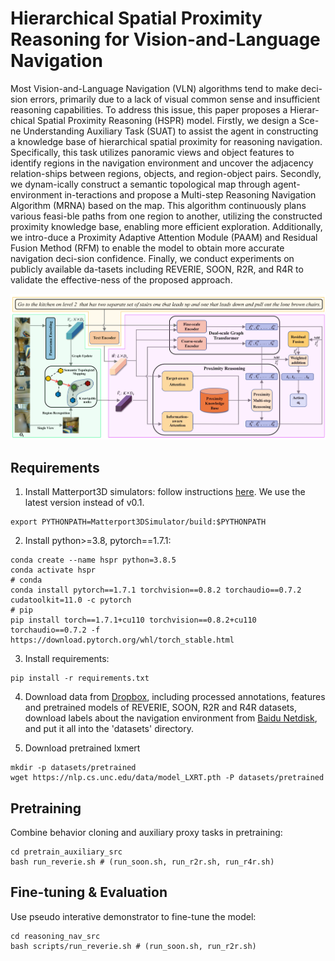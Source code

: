 # Hierarchical Spatial Proximity Reasoning for Vision-and-Language Navigation

Most Vision-and-Language Navigation (VLN) algorithms tend to make deci-sion errors, primarily due to a lack of visual common sense 
and insufficient reasoning capabilities. To address this issue, this paper proposes a Hierar-chical Spatial Proximity Reasoning (HSPR) model. 
Firstly, we design a Sce-ne Understanding Auxiliary Task (SUAT) to assist the agent in constructing a knowledge base of hierarchical spatial proximity 
for reasoning navigation. Specifically, this task utilizes panoramic views and object features to identify regions in the navigation environment 
and uncover the adjacency relation-ships between regions, objects, and region-object pairs. Secondly, we dynam-ically construct a semantic topological map 
through agent-environment in-teractions and propose a Multi-step Reasoning Navigation Algorithm (MRNA) based on the map. This algorithm continuously 
plans various feasi-ble paths from one region to another, utilizing the constructed proximity knowledge base, enabling more efficient exploration. 
Additionally, we intro-duce a Proximity Adaptive Attention Module (PAAM) and Residual Fusion Method (RFM) to enable the model to obtain more accurate 
navigation deci-sion confidence. Finally, we conduct experiments on publicly available da-tasets including REVERIE, SOON, R2R, and R4R to validate the 
effective-ness of the proposed approach.

![framework](files/fig2.png)

## Requirements

1. Install Matterport3D simulators: follow instructions [here](https://github.com/peteanderson80/Matterport3DSimulator).
   We use the latest version instead of v0.1.

```
export PYTHONPATH=Matterport3DSimulator/build:$PYTHONPATH
```

2. Install python>=3.8, pytorch==1.7.1:

```setup
conda create --name hspr python=3.8.5
conda activate hspr
# conda
conda install pytorch==1.7.1 torchvision==0.8.2 torchaudio==0.7.2 cudatoolkit=11.0 -c pytorch
# pip
pip install torch==1.7.1+cu110 torchvision==0.8.2+cu110 torchaudio==0.7.2 -f https://download.pytorch.org/whl/torch_stable.html
```

3. Install requirements:

```setup
pip install -r requirements.txt
```

4. Download data from [Dropbox](https://www.dropbox.com/sh/u3lhng7t2gq36td/AABAIdFnJxhhCg2ItpAhMtUBa?dl=0), including
   processed annotations, features and pretrained models of REVERIE, SOON, R2R and R4R datasets, download labels about
   the navigation environment from [Baidu Netdisk](https://pan.baidu.com/s/1MbS43QQkqtDBPWZ-hr5Uqg?pwd=23r7), and put it
   all into the 'datasets' directory.

5. Download pretrained lxmert

```
mkdir -p datasets/pretrained 
wget https://nlp.cs.unc.edu/data/model_LXRT.pth -P datasets/pretrained
```

## Pretraining

Combine behavior cloning and auxiliary proxy tasks in pretraining:

```pretrain
cd pretrain_auxiliary_src
bash run_reverie.sh # (run_soon.sh, run_r2r.sh, run_r4r.sh)
```

## Fine-tuning & Evaluation

Use pseudo interative demonstrator to fine-tune the model:

```finetune
cd reasoning_nav_src
bash scripts/run_reverie.sh # (run_soon.sh, run_r2r.sh)
```
